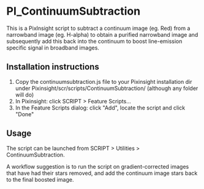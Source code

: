 # PI_ContinuumSubtraction
This is a PixInsight script to subtract a continuum image (eg. Red) from a narrowband image (eg. H-alpha) to obtain a purified narrowband image and subsequently add this back into the continuum to boost line-emission specific signal in broadband images.

## Installation instructions
1. Copy the continuumsubtraction.js file to your Pixinsight installation dir under Pixinsight/scr/scripts/ContinuumSubtraction/ (although any folder will do)
2. In Pixinsight: click SCRIPT > Feature Scripts...
3. In the Feature Scripts dialog: click "Add", locate the script and click "Done"

## Usage
The script can be launched from SCRIPT > Utilities > ContinuumSubtraction.

A workflow suggestion is to run the script on gradient-corrected images that have had their stars removed, and add the continuum image stars back to the final boosted image.

